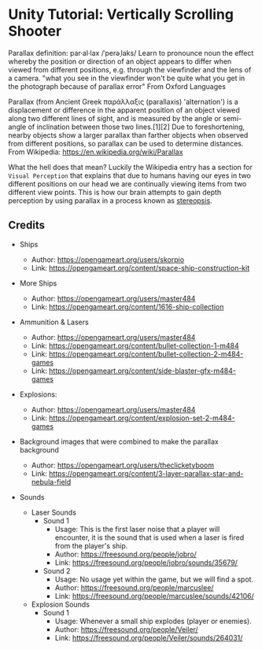 # Unity Tutorial: Vertically Scrolling Shooter

Parallax definition: par·al·lax
/ˈperəˌlaks/
Learn to pronounce
noun
the effect whereby the position or direction of an object appears to differ when viewed from different positions, e.g. through the viewfinder and the lens of a camera.
"what you see in the viewfinder won't be quite what you get in the photograph because of parallax error"
From Oxford Languages

Parallax (from Ancient Greek παράλλαξις (parallaxis) 'alternation') is a displacement or difference in the apparent position of an object viewed along two different lines of sight, and is measured by the angle or semi-angle of inclination between those two lines.[1][2] Due to foreshortening, nearby objects show a larger parallax than farther objects when observed from different positions, so parallax can be used to determine distances.
From Wikipedia: https://en.wikipedia.org/wiki/Parallax

What the hell does that mean? Luckily the Wikipedia entry has a section for `Visual Perception` that explains that due to humans having our eyes in two different positions on our head we are continually viewing items from two different view points. This is how our brain attempts to gain depth perception by using parallax in a process known as [stereopsis](https://en.wikipedia.org/wiki/Stereopsis).

## Credits
* Ships
    * Author: https://opengameart.org/users/skorpio
    * Link: https://opengameart.org/content/space-ship-construction-kit
* More Ships
    * Author: https://opengameart.org/users/master484
    * Link: https://opengameart.org/content/1616-ship-collection
* Ammunition & Lasers
    * Author: https://opengameart.org/users/master484
    * Link: https://opengameart.org/content/bullet-collection-1-m484
    * Link: https://opengameart.org/content/bullet-collection-2-m484-games
    * Link: https://opengameart.org/content/side-blaster-gfx-m484-games
* Explosions:
    * Author: https://opengameart.org/users/master484
    * Link: https://opengameart.org/content/explosion-set-2-m484-games
* Background images that were combined to make the parallax background
    * Author: https://opengameart.org/users/theclicketyboom
    * Link: https://opengameart.org/content/3-layer-parallax-star-and-nebula-field
  
* Sounds
    * Laser Sounds
        * Sound 1
            * Usage: This is the first laser noise that a player will encounter, it is the sound that is used when a laser is fired from the player's ship.
            * Author: https://freesound.org/people/jobro/
            * Link: https://freesound.org/people/jobro/sounds/35679/
        * Sound 2
            * Usage: No usage yet within the game, but we will find a spot. 
            * Author: https://freesound.org/people/marcuslee/
            * Link: https://freesound.org/people/marcuslee/sounds/42106/ 
    * Explosion Sounds
        * Sound 1
            * Usage: Whenever a small ship explodes (player or enemies).
            * Author: https://freesound.org/people/Veiler/
            * Link: https://freesound.org/people/Veiler/sounds/264031/
